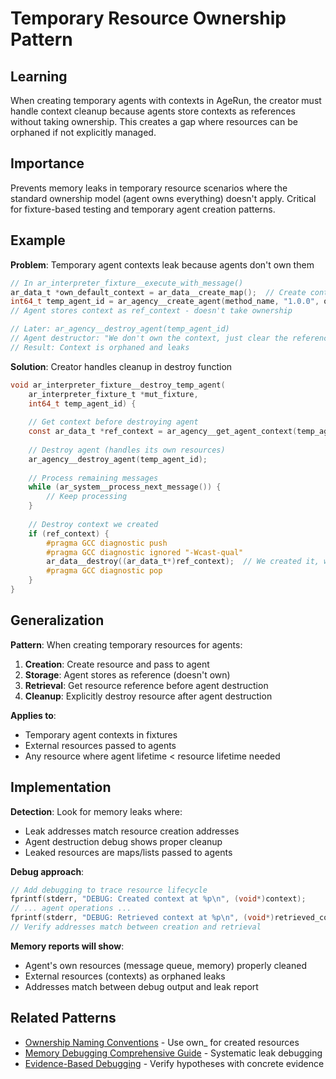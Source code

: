 # Temporary Resource Ownership Pattern

## Learning

When creating temporary agents with contexts in AgeRun, the creator must handle context cleanup because agents store contexts as references without taking ownership. This creates a gap where resources can be orphaned if not explicitly managed.

## Importance

Prevents memory leaks in temporary resource scenarios where the standard ownership model (agent owns everything) doesn't apply. Critical for fixture-based testing and temporary agent creation patterns.

## Example

**Problem**: Temporary agent contexts leak because agents don't own them

```c
// In ar_interpreter_fixture__execute_with_message()
ar_data_t *own_default_context = ar_data__create_map();  // Create context
int64_t temp_agent_id = ar_agency__create_agent(method_name, "1.0.0", own_default_context);
// Agent stores context as ref_context - doesn't take ownership

// Later: ar_agency__destroy_agent(temp_agent_id)
// Agent destructor: "We don't own the context, just clear the reference"
// Result: Context is orphaned and leaks
```

**Solution**: Creator handles cleanup in destroy function

```c
void ar_interpreter_fixture__destroy_temp_agent(
    ar_interpreter_fixture_t *mut_fixture,
    int64_t temp_agent_id) {
    
    // Get context before destroying agent
    const ar_data_t *ref_context = ar_agency__get_agent_context(temp_agent_id);
    
    // Destroy agent (handles its own resources)
    ar_agency__destroy_agent(temp_agent_id);
    
    // Process remaining messages
    while (ar_system__process_next_message()) {
        // Keep processing
    }
    
    // Destroy context we created
    if (ref_context) {
        #pragma GCC diagnostic push
        #pragma GCC diagnostic ignored "-Wcast-qual"
        ar_data__destroy((ar_data_t*)ref_context);  // We created it, we destroy it
        #pragma GCC diagnostic pop
    }
}
```

## Generalization

**Pattern**: When creating temporary resources for agents:

1. **Creation**: Create resource and pass to agent
2. **Storage**: Agent stores as reference (doesn't own)
3. **Retrieval**: Get resource reference before agent destruction
4. **Cleanup**: Explicitly destroy resource after agent destruction

**Applies to**:
- Temporary agent contexts in fixtures
- External resources passed to agents
- Any resource where agent lifetime < resource lifetime needed

## Implementation

**Detection**: Look for memory leaks where:
- Leak addresses match resource creation addresses
- Agent destruction debug shows proper cleanup
- Leaked resources are maps/lists passed to agents

**Debug approach**:
```c
// Add debugging to trace resource lifecycle
fprintf(stderr, "DEBUG: Created context at %p\n", (void*)context);
// ... agent operations ...
fprintf(stderr, "DEBUG: Retrieved context at %p\n", (void*)retrieved_context);
// Verify addresses match between creation and retrieval
```

**Memory reports will show**:
- Agent's own resources (message queue, memory) properly cleaned
- External resources (contexts) as orphaned leaks
- Addresses match between debug output and leak report

## Related Patterns
- [Ownership Naming Conventions](ownership-naming-conventions.md) - Use own_ for created resources
- [Memory Debugging Comprehensive Guide](memory-debugging-comprehensive-guide.md) - Systematic leak debugging
- [Evidence-Based Debugging](evidence-based-debugging.md) - Verify hypotheses with concrete evidence